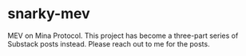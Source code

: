 # snarky-mev
MEV on Mina Protocol. This project has become a three-part series of Substack posts instead. Please reach out to me for the posts.
